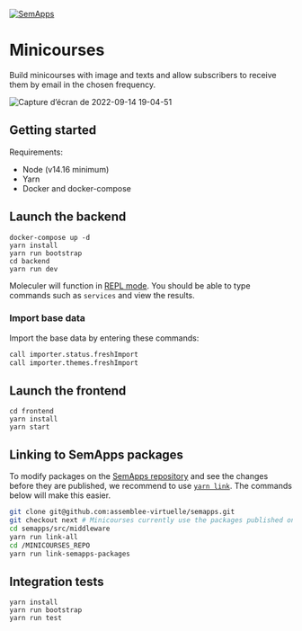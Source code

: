 [![SemApps](https://badgen.net/badge/Powered%20by/SemApps/28CDFB)](https://semapps.org)

# Minicourses

Build minicourses with image and texts and allow subscribers to receive them by email in the chosen frequency.

![Capture d’écran de 2022-09-14 19-04-51](https://user-images.githubusercontent.com/17931931/190218200-a5ea6976-dedb-4af7-8442-ce58cd676c8b.png)

## Getting started

Requirements:

- Node (v14.16 minimum)
- Yarn
- Docker and docker-compose

## Launch the backend

```
docker-compose up -d
yarn install
yarn run bootstrap
cd backend
yarn run dev
```

Moleculer will function in [REPL mode](https://moleculer.services/docs/0.14/moleculer-repl.html). You should be able to type commands such as `services` and view the results.

### Import base data

Import the base data by entering these commands:

```bash
call importer.status.freshImport
call importer.themes.freshImport
```

## Launch the frontend

```
cd frontend
yarn install
yarn start
```

## Linking to SemApps packages

To modify packages on the [SemApps repository](https://github.com/assemblee-virtuelle/semapps) and see the changes before they are published, we recommend to use [`yarn link`](https://classic.yarnpkg.com/en/docs/cli/link/). The commands below will make this easier.

```bash
git clone git@github.com:assemblee-virtuelle/semapps.git
git checkout next # Minicourses currently use the packages published on the next branch
cd semapps/src/middleware
yarn run link-all
cd /MINICOURSES_REPO
yarn run link-semapps-packages
```

## Integration tests

```
yarn install
yarn run bootstrap
yarn run test
```
